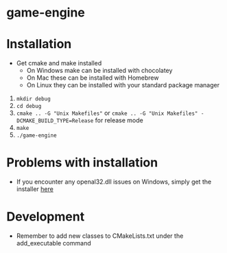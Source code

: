 # game-engine

# Installation
* Get cmake and make installed
  * On Windows make can be installed with chocolatey
  * On Mac these can be installed with Homebrew
  * On Linux they can be installed with your standard package manager
1. `mkdir debug`
2. `cd debug`
3. `cmake .. -G "Unix Makefiles"` or `cmake .. -G "Unix Makefiles" -DCMAKE_BUILD_TYPE=Release` for release mode
4. `make`
5. `./game-engine`

# Problems with installation
- If you encounter any openal32.dll issues on Windows, simply get the installer [here](https://openal.org/downloads/)

# Development
- Remember to add new classes to CMakeLists.txt under the add_executable command
